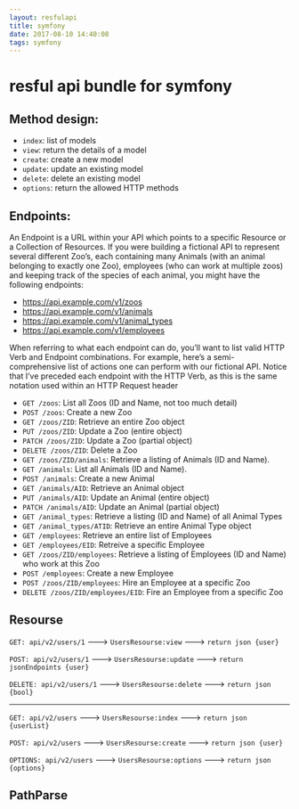 ```yaml
---
layout: resfulapi
title: symfony
date: 2017-08-10 14:40:08
tags: symfony
---
```


# resful api bundle for symfony

## Method design:
  - `index`: list of models
  - `view`: return the details of a model
  - `create`: create a new model
  - `update`: update an existing model
  - `delete`: delete an existing model
  - `options`: return the allowed HTTP methods

## Endpoints:

An Endpoint is a URL within your API which points to a specific Resource or a Collection of Resources.
If you were building a fictional API to represent several different Zoo’s, each containing many Animals (with an animal belonging to exactly one Zoo), employees (who can work at multiple zoos) and keeping track of the species of each animal, you might have the following endpoints:

- https://api.example.com/v1/zoos
- https://api.example.com/v1/animals
- https://api.example.com/v1/animal_types
- https://api.example.com/v1/employees

When referring to what each endpoint can do, you’ll want to list valid HTTP Verb and Endpoint combinations. For example, here’s a semi-comprehensive list of actions one can perform with our fictional API. Notice that I’ve preceded each endpoint with the HTTP Verb, as this is the same notation used within an HTTP Request header

- `GET /zoos`: List all Zoos (ID and Name, not too much detail)
- `POST /zoos`: Create a new Zoo
- `GET /zoos/ZID`: Retrieve an entire Zoo object
- `PUT /zoos/ZID`: Update a Zoo (entire object)
- `PATCH /zoos/ZID`: Update a Zoo (partial object)
- `DELETE /zoos/ZID`: Delete a Zoo
- `GET /zoos/ZID/animals`: Retrieve a listing of Animals (ID and Name).
- `GET /animals`: List all Animals (ID and Name).
- `POST /animals`: Create a new Animal
- `GET /animals/AID`: Retrieve an Animal object
- `PUT /animals/AID`: Update an Animal (entire object)
- `PATCH /animals/AID`: Update an Animal (partial object)
- `GET /animal_types`: Retrieve a listing (ID and Name) of all Animal Types
- `GET /animal_types/ATID`: Retrieve an entire Animal Type object
- `GET /employees`: Retrieve an entire list of Employees
- `GET /employees/EID`: Retreive a specific Employee
- `GET /zoos/ZID/employees`: Retrieve a listing of Employees (ID and Name) who work at this Zoo
- `POST /employees`: Create a new Employee
- `POST /zoos/ZID/employees`: Hire an Employee at a specific Zoo
- `DELETE /zoos/ZID/employees/EID`: Fire an Employee from a specific Zoo

## Resourse

`GET: api/v2/users/1`   --->  `UsersResourse:view`  --->  `return json {user}`

`POST: api/v2/users/1`   --->  `UsersResourse:update`  --->  `return jsonEndpoints {user}`

`DELETE: api/v2/users/1`   --->  `UsersResourse:delete`  --->  `return json {bool}`

----

`GET: api/v2/users`   --->  `UsersResourse:index`  --->  `return json {userList}`

`POST: api/v2/users`   --->  `UsersResourse:create`  --->  `return json {user}`

`OPTIONS: api/v2/users` ---> `UsersResourse:options` --->  `return json {options}`

## PathParse


<div id="container"></div>
<link rel="stylesheet" href="https://imsun.github.io/gitment/style/default.css">
<script src="https://imsun.github.io/gitment/dist/gitment.browser.js"></script>
<script>
  var gitment = new Gitment({
    id: '页面 ID', // 可选。默认为 location.href
    owner: 'jonny-bo', // 可以是你的GitHub用户名，也可以是github id
    repo: 'jonny-bo.github.io',
    oauth: {
      client_id: '1c77e0e89cfbef9d889d',
      client_secret: 'b1b0d59ca8a7915cffa91f574f3a4ad720086bbd',
    },
  })
  gitment.render('container')
</script>
